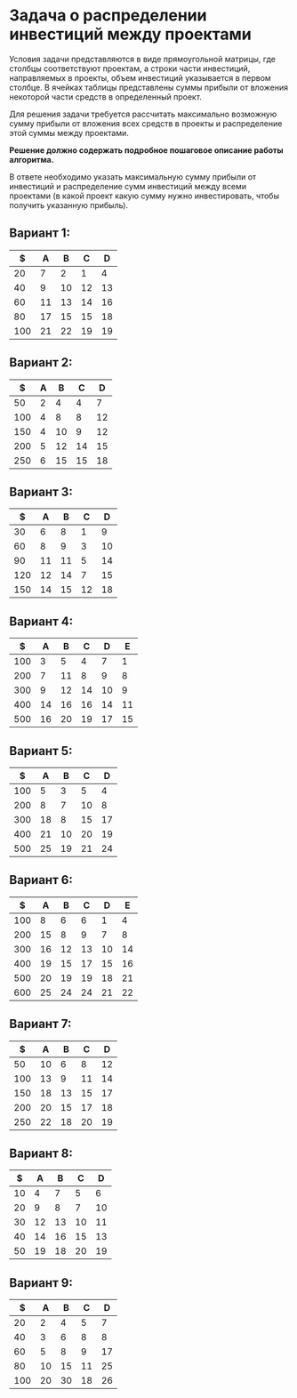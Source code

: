 # Задача о распределении инвестиций между проектами
Условия задачи представляются в виде прямоугольной матрицы, где столбцы соответствуют проектам, а строки части инвестиций, направляемых в проекты, объем инвестиций указывается в первом столбце. В ячейках таблицы представлены суммы прибыли от вложения некоторой части средств в определенный проект.

Для решения задачи требуется рассчитать максимально возможную сумму прибыли от вложения всех средств в проекты и распределение этой суммы между проектами.

**Решение должно содержать подробное пошаговое описание работы алгоритма.**

В ответе необходимо указать максимальную сумму прибыли от инвестиций и распределение сумм инвестиций между всеми проектами (в какой проект какую сумму нужно инвестировать, чтобы получить указанную прибыль).

## Вариант 1:

| $   | A  | B  | C  | D  |
|-----|----|----|----|----|
| 20  | 7  | 2  | 1  | 4  |
| 40  | 9  | 10 | 12 | 13 |
| 60  | 11 | 13 | 14 | 16 |
| 80  | 17 | 15 | 15 | 18 |
| 100 | 21 | 22 | 19 | 19 |

## Вариант 2:

| $   | A | B  | C  | D  |
|-----|---|----|----|----|
| 50  | 2 | 4  | 4  | 7  |
| 100 | 4 | 8  | 8  | 12 |
| 150 | 4 | 10 | 9  | 12 |
| 200 | 5 | 12 | 14 | 15 |
| 250 | 6 | 15 | 15 | 18 |

## Вариант 3: 

| $   | A  | B  | С  | D  | 
|-----|----|----|----|----|  
| 30  | 6  | 8  | 1  | 9  | 
| 60  | 8  | 9  | 3  | 10 | 
| 90  | 11 | 11 | 5  | 14 | 
| 120 | 12 | 14 | 7  | 15 | 
| 150 | 14 | 15 | 12 | 18 | 

## Вариант 4:

| $   | A  | B  | C  | D  | E  |
|-----|----|----|----|----|----|
| 100 | 3  | 5  | 4  | 7  | 1  |
| 200 | 7  | 11 | 8  | 9  | 8  |
| 300 | 9  | 12 | 14 | 10 | 9  |
| 400 | 14 | 16 | 16 | 14 | 11 |
| 500 | 16 | 20 | 19 | 17 | 15 |

## Вариант 5:

| $   | A  | B  | С  | D  | 
|-----|----|----|----|----|  
| 100 | 5  | 3  | 5  | 4  | 
| 200 | 8  | 7  | 10 | 8  | 
| 300 | 18 | 8  | 15 | 17 | 
| 400 | 21 | 10 | 20 | 19 | 
| 500 | 25 | 19 | 21 | 24 |


## Вариант 6:

| $   | A  | B  | C  | D  | E  |
|-----|----|----|----|----|----|
| 100 | 8  | 6  | 6  | 1  | 4  |
| 200 | 15 | 8  | 9  | 7  | 8  |
| 300 | 16 | 12 | 13 | 10 | 14 |
| 400 | 19 | 15 | 17 | 15 | 16 |
| 500 | 20 | 19 | 19 | 18 | 21 |
| 600 | 25 | 24 | 24 | 21 | 22 |

## Вариант 7:

| $   | A   | B   | С   | D   | 
|-----|-----|-----|-----|-----|  
| 50  | 10  | 6   | 8   | 12  | 
| 100 | 13  | 9   | 11  | 14  | 
| 150 | 18  | 13  | 15  | 17  | 
| 200 | 20  | 15  | 17  | 18  | 
| 250 | 22  | 18  | 20  | 19  | 

## Вариант 8: 

| $  | A   | B   | С   | D   | 
|----|-----|-----|-----|-----|  
| 10 | 4   | 7   | 5   | 6   | 
| 20 | 9   | 8   | 7   | 10  | 
| 30 | 12  | 13  | 10  | 11  | 
| 40 | 14  | 16  | 15  | 13  | 
| 50 | 19  | 18  | 20  | 19  | 

## Вариант 9:

| $   | A  | B  | C  | D  |
|-----|----|----|----|----|
| 20  | 2  | 4  | 5  | 7  |
| 40  | 3  | 6  | 8  | 8  |
| 60  | 5  | 8  | 9  | 17 |
| 80  | 10 | 15 | 11 | 25 |
| 100 | 20 | 30 | 18 | 26 |

